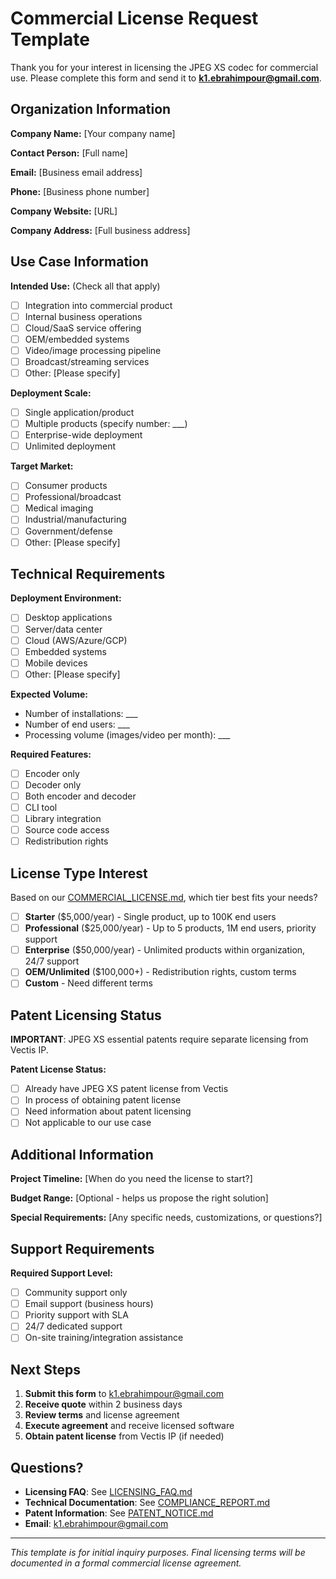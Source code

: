 # Commercial License Request Template

Thank you for your interest in licensing the JPEG XS codec for commercial use. Please complete this form and send it to **k1.ebrahimpour@gmail.com**.

## Organization Information

**Company Name:**
[Your company name]

**Contact Person:**
[Full name]

**Email:**
[Business email address]

**Phone:**
[Business phone number]

**Company Website:**
[URL]

**Company Address:**
[Full business address]

## Use Case Information

**Intended Use:** (Check all that apply)
- [ ] Integration into commercial product
- [ ] Internal business operations
- [ ] Cloud/SaaS service offering
- [ ] OEM/embedded systems
- [ ] Video/image processing pipeline
- [ ] Broadcast/streaming services
- [ ] Other: [Please specify]

**Deployment Scale:**
- [ ] Single application/product
- [ ] Multiple products (specify number: ___)
- [ ] Enterprise-wide deployment
- [ ] Unlimited deployment

**Target Market:**
- [ ] Consumer products
- [ ] Professional/broadcast
- [ ] Medical imaging
- [ ] Industrial/manufacturing
- [ ] Government/defense
- [ ] Other: [Please specify]

## Technical Requirements

**Deployment Environment:**
- [ ] Desktop applications
- [ ] Server/data center
- [ ] Cloud (AWS/Azure/GCP)
- [ ] Embedded systems
- [ ] Mobile devices
- [ ] Other: [Please specify]

**Expected Volume:**
- Number of installations: ___
- Number of end users: ___
- Processing volume (images/video per month): ___

**Required Features:**
- [ ] Encoder only
- [ ] Decoder only
- [ ] Both encoder and decoder
- [ ] CLI tool
- [ ] Library integration
- [ ] Source code access
- [ ] Redistribution rights

## License Type Interest

Based on our [COMMERCIAL_LICENSE.md](COMMERCIAL_LICENSE.md), which tier best fits your needs?

- [ ] **Starter** ($5,000/year) - Single product, up to 100K end users
- [ ] **Professional** ($25,000/year) - Up to 5 products, 1M end users, priority support
- [ ] **Enterprise** ($50,000/year) - Unlimited products within organization, 24/7 support
- [ ] **OEM/Unlimited** ($100,000+) - Redistribution rights, custom terms
- [ ] **Custom** - Need different terms

## Patent Licensing Status

**IMPORTANT**: JPEG XS essential patents require separate licensing from Vectis IP.

**Patent License Status:**
- [ ] Already have JPEG XS patent license from Vectis
- [ ] In process of obtaining patent license
- [ ] Need information about patent licensing
- [ ] Not applicable to our use case

## Additional Information

**Project Timeline:**
[When do you need the license to start?]

**Budget Range:**
[Optional - helps us propose the right solution]

**Special Requirements:**
[Any specific needs, customizations, or questions?]

## Support Requirements

**Required Support Level:**
- [ ] Community support only
- [ ] Email support (business hours)
- [ ] Priority support with SLA
- [ ] 24/7 dedicated support
- [ ] On-site training/integration assistance

## Next Steps

1. **Submit this form** to k1.ebrahimpour@gmail.com
2. **Receive quote** within 2 business days
3. **Review terms** and license agreement
4. **Execute agreement** and receive licensed software
5. **Obtain patent license** from Vectis IP (if needed)

## Questions?

- **Licensing FAQ**: See [LICENSING_FAQ.md](LICENSING_FAQ.md)
- **Technical Documentation**: See [COMPLIANCE_REPORT.md](COMPLIANCE_REPORT.md)
- **Patent Information**: See [PATENT_NOTICE.md](PATENT_NOTICE.md)
- **Email**: k1.ebrahimpour@gmail.com

---

*This template is for initial inquiry purposes. Final licensing terms will be documented in a formal commercial license agreement.*
